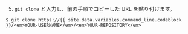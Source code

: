 5. `git clone` と入力し、前の手順でコピーした URL を貼り付けます。
  ```shell
  $ git clone https://{{ site.data.variables.command_line.codeblock }}/<em>YOUR-USERNAME</em>/<em>YOUR-REPOSITORY</em>
  ```